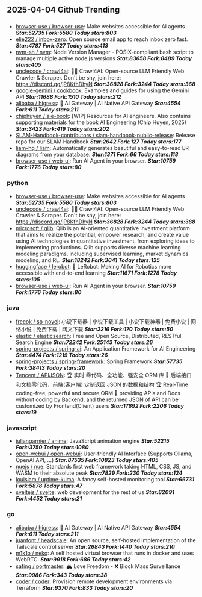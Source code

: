 ## 2025-04-04 Github Trending

### 
* [browser-use / browser-use](https://github.com/browser-use/browser-use): Make websites accessible for AI agents ***Star:52735 Fork:5580 Today stars:803***
* [elie222 / inbox-zero](https://github.com/elie222/inbox-zero): Open source email app to reach inbox zero fast. ***Star:4787 Fork:527 Today stars:413***
* [nvm-sh / nvm](https://github.com/nvm-sh/nvm): Node Version Manager - POSIX-compliant bash script to manage multiple active node.js versions ***Star:83658 Fork:8489 Today stars:405***
* [unclecode / crawl4ai](https://github.com/unclecode/crawl4ai): 🚀🤖 Crawl4AI: Open-source LLM Friendly Web Crawler & Scraper. Don't be shy, join here: https://discord.gg/jP8KfhDhyN ***Star:36828 Fork:3244 Today stars:368***
* [google-gemini / cookbook](https://github.com/google-gemini/cookbook): Examples and guides for using the Gemini API ***Star:11688 Fork:1510 Today stars:212***
* [alibaba / higress](https://github.com/alibaba/higress): 🤖 AI Gateway | AI Native API Gateway ***Star:4554 Fork:611 Today stars:211***
* [chiphuyen / aie-book](https://github.com/chiphuyen/aie-book): [WIP] Resources for AI engineers. Also contains supporting materials for the book AI Engineering (Chip Huyen, 2025) ***Star:3423 Fork:419 Today stars:202***
* [SLAM-Handbook-contributors / slam-handbook-public-release](https://github.com/SLAM-Handbook-contributors/slam-handbook-public-release): Release repo for our SLAM Handbook ***Star:2642 Fork:127 Today stars:177***
* [liam-hq / liam](https://github.com/liam-hq/liam): Automatically generates beautiful and easy-to-read ER diagrams from your database. ***Star:1371 Fork:66 Today stars:118***
* [browser-use / web-ui](https://github.com/browser-use/web-ui): Run AI Agent in your browser. ***Star:10759 Fork:1776 Today stars:80***

### python
* [browser-use / browser-use](https://github.com/browser-use/browser-use): Make websites accessible for AI agents ***Star:52735 Fork:5580 Today stars:803***
* [unclecode / crawl4ai](https://github.com/unclecode/crawl4ai): 🚀🤖 Crawl4AI: Open-source LLM Friendly Web Crawler & Scraper. Don't be shy, join here: https://discord.gg/jP8KfhDhyN ***Star:36828 Fork:3244 Today stars:368***
* [microsoft / qlib](https://github.com/microsoft/qlib): Qlib is an AI-oriented quantitative investment platform that aims to realize the potential, empower research, and create value using AI technologies in quantitative investment, from exploring ideas to implementing productions. Qlib supports diverse machine learning modeling paradigms. including supervised learning, market dynamics modeling, and RL. ***Star:18242 Fork:3041 Today stars:135***
* [huggingface / lerobot](https://github.com/huggingface/lerobot): 🤗 LeRobot: Making AI for Robotics more accessible with end-to-end learning ***Star:11671 Fork:1278 Today stars:105***
* [browser-use / web-ui](https://github.com/browser-use/web-ui): Run AI Agent in your browser. ***Star:10759 Fork:1776 Today stars:80***

### java
* [freeok / so-novel](https://github.com/freeok/so-novel): 小说下载器 | 小说下载工具 | 小说下载神器 | 免费小说 | 网络小说 | 免费下载 | 网文下载 ***Star:2216 Fork:170 Today stars:50***
* [elastic / elasticsearch](https://github.com/elastic/elasticsearch): Free and Open Source, Distributed, RESTful Search Engine ***Star:72242 Fork:25143 Today stars:26***
* [spring-projects / spring-ai](https://github.com/spring-projects/spring-ai): An Application Framework for AI Engineering ***Star:4474 Fork:1219 Today stars:26***
* [spring-projects / spring-framework](https://github.com/spring-projects/spring-framework): Spring Framework ***Star:57735 Fork:38413 Today stars:20***
* [Tencent / APIJSON](https://github.com/Tencent/APIJSON): 🏆 实时 零代码、全功能、强安全 ORM 库 🚀 后端接口和文档零代码，前端(客户端) 定制返回 JSON 的数据和结构 🏆 Real-Time coding-free, powerful and secure ORM 🚀 providing APIs and Docs without coding by Backend, and the returned JSON of API can be customized by Frontend(Client) users ***Star:17692 Fork:2206 Today stars:19***

### javascript
* [juliangarnier / anime](https://github.com/juliangarnier/anime): JavaScript animation engine ***Star:52215 Fork:3750 Today stars:1080***
* [open-webui / open-webui](https://github.com/open-webui/open-webui): User-friendly AI Interface (Supports Ollama, OpenAI API, ...) ***Star:87535 Fork:10823 Today stars:405***
* [nuejs / nue](https://github.com/nuejs/nue): Standards first web framework taking HTML, CSS, JS, and WASM to their absolute peak ***Star:7829 Fork:230 Today stars:124***
* [louislam / uptime-kuma](https://github.com/louislam/uptime-kuma): A fancy self-hosted monitoring tool ***Star:66731 Fork:5878 Today stars:47***
* [sveltejs / svelte](https://github.com/sveltejs/svelte): web development for the rest of us ***Star:82091 Fork:4452 Today stars:21***

### go
* [alibaba / higress](https://github.com/alibaba/higress): 🤖 AI Gateway | AI Native API Gateway ***Star:4554 Fork:611 Today stars:211***
* [juanfont / headscale](https://github.com/juanfont/headscale): An open source, self-hosted implementation of the Tailscale control server ***Star:26843 Fork:1440 Today stars:210***
* [m1k1o / neko](https://github.com/m1k1o/neko): A self hosted virtual browser that runs in docker and uses WebRTC. ***Star:9918 Fork:686 Today stars:42***
* [safing / portmaster](https://github.com/safing/portmaster): 🏔 Love Freedom - ❌ Block Mass Surveillance ***Star:9986 Fork:343 Today stars:38***
* [coder / coder](https://github.com/coder/coder): Provision remote development environments via Terraform ***Star:9370 Fork:833 Today stars:20***
